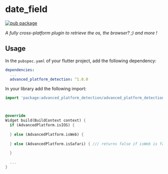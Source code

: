 # date_field

[![pub package](https://img.shields.io/pub/v/advanced_platform_detection.svg)](https://pub.dartlang.org/packages/advanced_platform_detection)

<i>A fully cross-platform plugin to retrieve the os, the browser? ;) and more !</i>

## Usage

In the `pubspec.yaml` of your flutter project, add the following dependency:

```yaml
dependencies:
  ...
  advanced_platform_detection: ^1.0.0
```

In your library add the following import:

```dart
import 'package:advanced_platform_detection/advanced_platform_detection.dart';



@override
Widget build(BuildContext context) {
  if (AdvancedPlatform.isIOS) {
    
  } else (AdvancedPlatform.isWeb) {
    
  } else (AdvancedPlatform.isSafari) { /// returns false if isWeb is false...
    
  }
  
  ...
}

```

